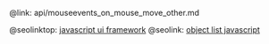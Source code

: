 @link: api/mouseevents_on_mouse_move_other.md

@seolinktop: [javascript ui framework](https://webix.com)
@seolink: [object list javascript](https://webix.com/widget/list/)